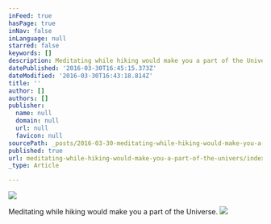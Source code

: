 ```yaml
---
inFeed: true
hasPage: true
inNav: false
inLanguage: null
starred: false
keywords: []
description: Meditating while hiking would make you a part of the Universe.
datePublished: '2016-03-30T16:45:15.373Z'
dateModified: '2016-03-30T16:43:18.814Z'
title: ''
author: []
authors: []
publisher:
  name: null
  domain: null
  url: null
  favicon: null
sourcePath: _posts/2016-03-30-meditating-while-hiking-would-make-you-a-part-of-the-univers.md
published: true
url: meditating-while-hiking-would-make-you-a-part-of-the-univers/index.html
_type: Article

---
```

![](https://the-grid-user-content.s3-us-west-2.amazonaws.com/0ca6dfae-0610-4d2a-b6b0-206d37464e8f.jpg)

Meditating while hiking would make you a part of the Universe.
![](https://the-grid-user-content.s3-us-west-2.amazonaws.com/dd599d5e-c3a5-4025-b6ad-667bcf7f24db.jpg)